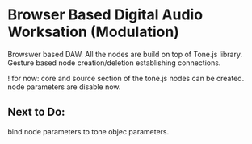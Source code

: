 
# Browser Based Digital Audio Worksation (Modulation)

Browswer based DAW. All the nodes are build on top of Tone.js library.
Gesture based node creation/deletion establishing connections.  

! for now: core and source section of the tone.js nodes can be created. 
node parameters are disable now. 

 

## Next to Do: 

bind node parameters to tone objec parameters. 


